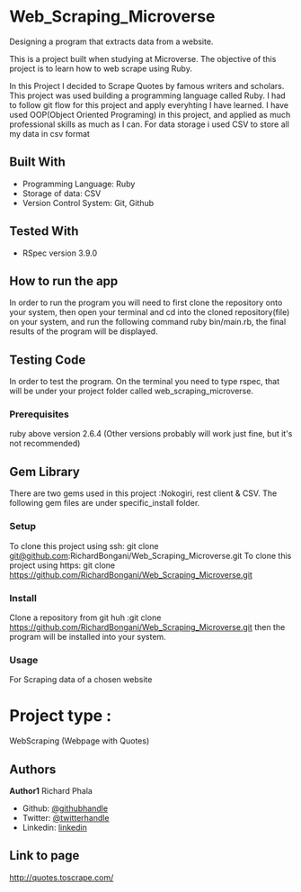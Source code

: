# Web_Scraping_Microverse
Designing a program that extracts data from a website.

This is a project built when studying at Microverse. The objective of this project is to learn how to web scrape using Ruby.

In this Project I decided to Scrape Quotes by famous writers and scholars. This project was used building a programming language called Ruby. I had to follow git flow for this project and apply everyhting I have learned. I have used OOP(Object Oriented Programing) in this project, and applied as much professional skills as much as I can. For data storage i used CSV to store all my data in csv format

## Built With

- Programming Language: Ruby
- Storage of data: CSV
- Version Control System: Git, Github

## Tested With 

- RSpec version 3.9.0

## How to run the app
In order to run the program you will need to first clone the repository onto your system, then open your terminal and cd into the cloned repository(file) on your system, and run the following command ruby bin/main.rb, the final results of the program will be displayed.

## Testing Code
In order to test the program. On the terminal you need to type rspec, that will be under your project folder called web_scraping_microverse. 

### Prerequisites
ruby above version 2.6.4 (Other versions probably will work just fine, but it's not recommended)

## Gem Library
There are two gems used in this project :Nokogiri, rest client & CSV. The following gem files are under specific_install folder.

### Setup
To clone this project using ssh: git clone git@github.com:RichardBongani/Web_Scraping_Microverse.git
To clone this project using https: git clone https://github.com/RichardBongani/Web_Scraping_Microverse.git

### Install
Clone a repository from git huh :git clone https://github.com/RichardBongani/Web_Scraping_Microverse.git
then the program will be installed into your system.

### Usage
For Scraping data of a chosen website 

# Project type :

WebScraping (Webpage with Quotes)

## Authors

**Author1**
  Richard Phala
- Github: [@githubhandle](https://github.com/RichardBongani)
- Twitter: [@twitterhandle](https://github.com/Richard15391169)
- Linkedin: [linkedin](https://www.linkedin.com/in/richard-phala-078428113/)


## Link to page
http://quotes.toscrape.com/
